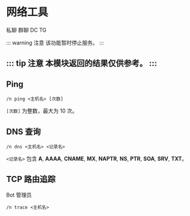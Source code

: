 # 网络工具
<span class="span-friend">私聊</span>
<span class="span-group">群聊</span>
<span class="span-discord">DC</span>
<span class="span-telegram">TG</span>

::: warning 注意
该功能暂时停止服务。
:::

::: tip 注意
本模块返回的结果仅供参考。
:::
---

## Ping
```
/n ping <主机名> [次数]
```
`[次数]` 为整数，最大为 10 次。

## DNS 查询
```
/n dns <主机名> <记录名>
```
`<记录名>` 包含 **A**, **AAAA**, **CNAME**, **MX**, **NAPTR**, **NS**, **PTR**, **SOA**, **SRV**, **TXT**。

## TCP 路由追踪
<span class="span-bot-admin">Bot 管理员</span>
```
/n trace <主机名>
```